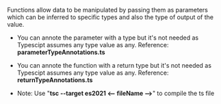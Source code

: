 Functions allow data to be manipulated by passing them as parameters which can be inferred to specific types and also the type of output of the value.

- You can annote the parameter with a type but it's not needed as Typescipt assumes any type value as any. Reference: **parameterTypeAnnotations.ts**

- You can annote the function with a return type but it's not needed as Typescipt assumes any type value as any. Reference: **returnTypeAnnotations.ts**

- Note: Use "**tsc --target es2021 <-- fileName -->**" to compile the ts file
